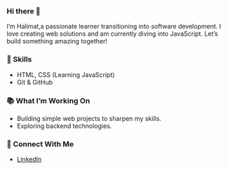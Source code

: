 ### Hi there 👋  
I’m Halimat,a passionate learner transitioning into software development. I love creating web solutions and am currently diving into JavaScript. Let’s build something amazing together! 

### 🌟 Skills  
- HTML, CSS (Learning JavaScript)  
- Git & GitHub  

### 📚 What I’m Working On  
- Building simple web projects to sharpen my skills.  
- Exploring backend technologies.  

### 🤝 Connect With Me  
- [LinkedIn](www.linkedin.com/in/halimat-jubril) 
